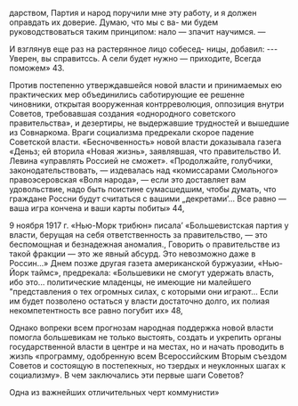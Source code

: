 дарством, Партия и народ поручили мне эту работу,
и я должен оправдать их доверие. Думаю, что мы с ва-
ми будем руководствоваться таким принципом: нало —
зпачит научимся. —

И взглянув еще раз на растерянное лицо собесед-
ницы, добавил: --- Уверен, вы справитссь. А сели будет
нужно — приходите, Всегда поможем» 43.

Против постепенно утверждавшейся новой власти и принимаемых ею практических мер объединились саботирующие ее решенне чиновники, открытая вооруженная контрреволюция, оппозиция внутри Советов, требовавшая создания «однородного советского правительства», и дезертиры, не выдержавшие трудностей и вышедшие из Совнаркома. Враги социализма предрекали скорое падение Советской власти. «Бесночвенность» новой власти доказывала газега «Деньз; ей вторила «Новая жизнь», заявлявшая, что правительство И. Левина «управлять Россией не сможет». «Продолжайте, голубчики, законодательствовать, — издевалась над «комиссарами Смольного» правоэсеровская «Воля народа», — если это доставляет вам удовольствие, надо быть поистине сумасшедшим, чтобы думать, что граждане Россни будут считаться с вашими „декретами’... Все равно — ваша игра кончена и ваши карты побиты» 44,

9 ноября 1917 г. «Нью-Морк трибюн» писала’ «Большевистская партия у власти, берущая на себя ответственность за правительство, — это беспомощная и безнадежная аномалия., Говорить о правительстве из такой фракции — это же явный абсурд. Это невозможно даже в Россин...» Днем позже другая газета американской буржуазии, «Нью-Йорк таймс», предрекала: «Большевики не смогут удержать власть, ибо это... политические младенцы, не имеющие ни малейшего "представления о тех огромных силах, с которыми они играют... Если им будет позволено остаться у власти достаточно долго, их полиая некомпетентность все равно погубит их» 48,

Однако вопреки всем прогнозам народная поддержка новой власти помогла большевикам не только выстоять, создать и укрепить органы государственной власти в центре и на местах, но и начать проводить в жизпь «программу, одобренную всем Всероссийским Вторым съездом Советов и состоящую в постепекных, но тзердых и неуклонных шагах к социализму». В чем заключались эти первые шаги Советов?

Одна из важнейших отличительных черт коммунисти»
